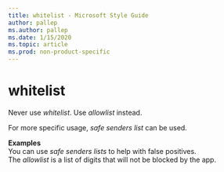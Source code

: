 ```yaml
---
title: whitelist - Microsoft Style Guide
author: pallep
ms.author: pallep
ms.date: 1/15/2020
ms.topic: article
ms.prod: non-product-specific
---
```


# whitelist
Never use *whitelist*. Use *allowlist* instead. 

For more specific usage, *safe senders list* can be used. 

**Examples**  
You can use *safe senders lists* to help with false positives.   
The *allowlist* is a list of digits that will not be blocked by the app. 
